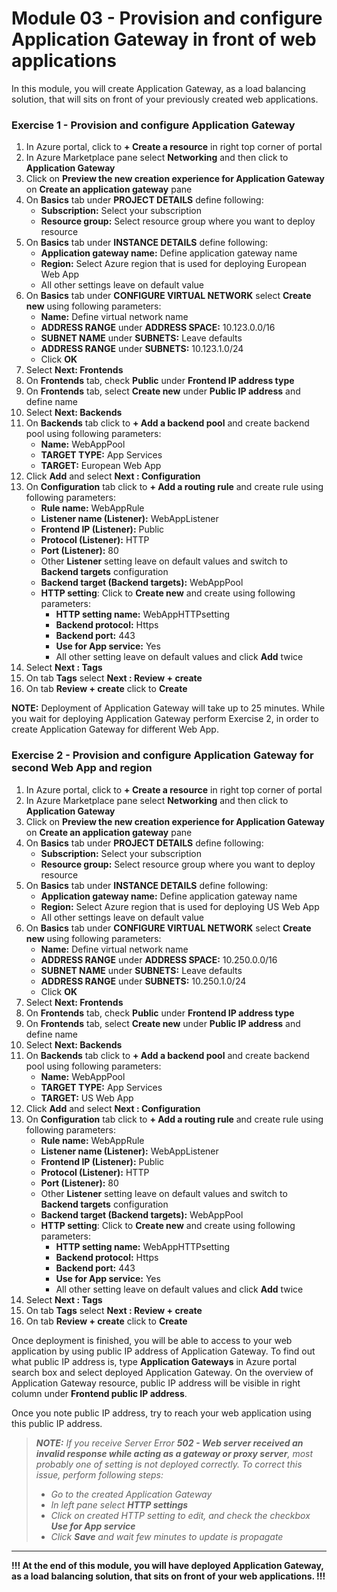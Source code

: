# Module 03 - Provision and configure Application Gateway in front of web applications

In this module, you will create Application Gateway, as a load balancing solution, that will sits on front of your previously created web applications.

### Exercise 1 - Provision and configure Application Gateway

1. In Azure portal, click to **+ Create a resource** in right top corner of portal
2. In Azure Marketplace pane select **Networking** and then click to **Application Gateway**
3. Click on **Preview the new creation experience for Application Gateway** on **Create an application gateway** pane
4. On **Basics** tab under **PROJECT DETAILS** define following: 
   - **Subscription:** Select your subscription
   - **Resource group:** Select resource group where you want to deploy resource
5. On **Basics** tab under **INSTANCE DETAILS** define following: 
   - **Application gateway name:** Define application gateway name
   - **Region:** Select Azure region that is used for deploying European Web App
   - All other settings leave on default value
6. On **Basics** tab under **CONFIGURE VIRTUAL NETWORK** select **Create new** using following parameters: 
   - **Name:** Define virtual network name
   - **ADDRESS RANGE** under **ADDRESS SPACE:** 10.123.0.0/16
   - **SUBNET NAME** under **SUBNETS:** Leave defaults
   - **ADDRESS RANGE** under **SUBNETS:** 10.123.1.0/24
   - Click **OK**
7. Select **Next: Frontends**
8. On **Frontends** tab, check **Public** under **Frontend IP address type**
9. On **Frontends** tab, select **Create new** under **Public IP address** and define name
10. Select **Next: Backends**
11. On **Backends** tab click to **+ Add a backend pool** and create backend pool using following parameters:
    - **Name:** WebAppPool
    - **TARGET TYPE:** App Services
    - **TARGET:** European Web App
12. Click **Add** and select **Next : Configuration**
13. On **Configuration** tab click to **+ Add a routing rule** and create rule using following parameters:
    - **Rule name:** WebAppRule
    - **Listener name (Listener):** WebAppListener
    - **Frontend IP (Listener):** Public
    - **Protocol (Listener):** HTTP
    - **Port (Listener):** 80
    - Other **Listener** setting leave on default values and switch to **Backend targets** configuration
    - **Backend target (Backend targets):** WebAppPool
    - **HTTP setting**: Click to **Create new** and create using following parameters:
      - **HTTP setting name:** WebAppHTTPsetting
      - **Backend protocol:** Https
      - **Backend port:** 443
      - **Use for App service:** Yes
      - All other setting leave on default values and click **Add** twice
14. Select **Next : Tags**
15. On tab **Tags** select **Next : Review + create**
16. On tab **Review + create** click to **Create**

  **NOTE:** Deployment of Application Gateway will take up to 25 minutes. While you wait for deploying Application Gateway perform Exercise 2, in order to create Application Gateway for different Web App.

### Exercise 2 - Provision and configure Application Gateway for second Web App and region

1. In Azure portal, click to **+ Create a resource** in right top corner of portal
2. In Azure Marketplace pane select **Networking** and then click to **Application Gateway**
3. Click on **Preview the new creation experience for Application Gateway** on **Create an application gateway** pane
4. On **Basics** tab under **PROJECT DETAILS** define following: 
   - **Subscription:** Select your subscription
   - **Resource group:** Select resource group where you want to deploy resource
5. On **Basics** tab under **INSTANCE DETAILS** define following: 
   - **Application gateway name:** Define application gateway name
   - **Region:** Select Azure region that is used for deploying US Web App
   - All other settings leave on default value
6. On **Basics** tab under **CONFIGURE VIRTUAL NETWORK** select **Create new** using following parameters: 
   - **Name:** Define virtual network name
   - **ADDRESS RANGE** under **ADDRESS SPACE:** 10.250.0.0/16
   - **SUBNET NAME** under **SUBNETS:** Leave defaults
   - **ADDRESS RANGE** under **SUBNETS:** 10.250.1.0/24
   - Click **OK**
7. Select **Next: Frontends**
8. On **Frontends** tab, check **Public** under **Frontend IP address type**
9. On **Frontends** tab, select **Create new** under **Public IP address** and define name
10. Select **Next: Backends**
11. On **Backends** tab click to **+ Add a backend pool** and create backend pool using following parameters:
    - **Name:** WebAppPool
    - **TARGET TYPE:** App Services
    - **TARGET:** US Web App
12. Click **Add** and select **Next : Configuration**
13. On **Configuration** tab click to **+ Add a routing rule** and create rule using following parameters:
    - **Rule name:** WebAppRule
    - **Listener name (Listener):** WebAppListener
    - **Frontend IP (Listener):** Public
    - **Protocol (Listener):** HTTP
    - **Port (Listener):** 80
    - Other **Listener** setting leave on default values and switch to **Backend targets** configuration
    - **Backend target (Backend targets):** WebAppPool
    - **HTTP setting**: Click to **Create new** and create using following parameters:
      - **HTTP setting name:** WebAppHTTPsetting
      - **Backend protocol:** Https
      - **Backend port:** 443
      - **Use for App service:** Yes
      - All other setting leave on default values and click **Add** twice
14. Select **Next : Tags**
15. On tab **Tags** select **Next : Review + create**
16. On tab **Review + create** click to **Create**

Once deployment is finished, you will be able to access to your web application by using public IP address of Application Gateway. To find out what public IP address is, type **Application Gateways** in Azure portal search box and select deployed Application Gateway. On the overview of Application Gateway resource, public IP address will be visible in right column under **Frontend public IP address**. 

Once you note public IP address, try to reach your web application using this public IP address.

> ***NOTE:*** *If you receive Server Error **502 - Web server received an invalid response while acting as a gateway or proxy server**, most probably one of setting is not deployed correctly. To correct this issue, perform following steps:*
>
> - *Go to the created Application Gateway*
> - *In left pane select **HTTP settings***
> - *Click on created HTTP setting to edit, and check the checkbox **Use for App service***
> - *Click **Save** and wait few minutes to update is propagate*



------

**!!! At the end of this module, you will have deployed Application Gateway, as a load balancing solution, that sits on front of your web applications. !!!**